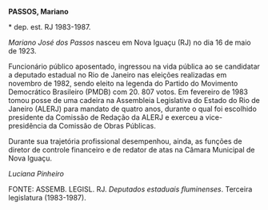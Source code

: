 **PASSOS, Mariano**

\* dep. est. RJ 1983-1987.

*Mariano José dos Passos* nasceu em Nova Iguaçu (RJ) no dia 16 de maio
de 1923.

Funcionário público aposentado, ingressou na vida pública ao se
candidatar a deputado estadual no Rio de Janeiro nas eleições realizadas
em novembro de 1982, sendo eleito na legenda do Partido do Movimento
Democrático Brasileiro (PMDB) com 20. 807 votos. Em fevereiro de 1983
tomou posse de uma cadeira na Assembleia Legislativa do Estado do Rio de
Janeiro (ALERJ) para mandato de quatro anos, durante o qual foi
escolhido presidente da Comissão de Redação da ALERJ e exerceu a
vice-presidência da Comissão de Obras Públicas.

Durante sua trajetória profissional desempenhou, ainda, as funções de
diretor de controle financeiro e de redator de atas na Câmara Municipal
de Nova Iguaçu.

*Luciana Pinheiro*

FONTE: ASSEMB. LEGISL. RJ. *Deputados estaduais fluminenses*. Terceira
legislatura (1983-1987).
